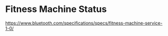 # Fitness Machine Status

https://www.bluetooth.com/specifications/specs/fitness-machine-service-1-0/
